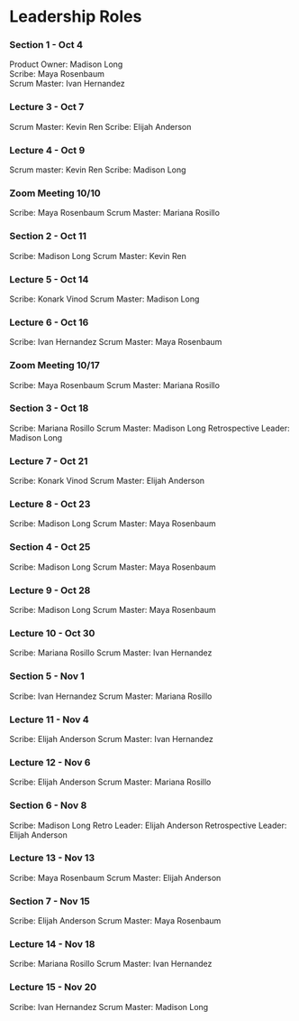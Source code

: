 # Leadership Roles

### Section 1 - Oct 4
Product Owner: Madison Long\
Scribe: Maya Rosenbaum\
Scrum Master: Ivan Hernandez

### Lecture 3 - Oct 7
Scrum Master: Kevin Ren
Scribe: Elijah Anderson

### Lecture 4 - Oct 9
Scrum master: Kevin Ren
Scribe: Madison Long

### Zoom Meeting 10/10
Scribe: Maya Rosenbaum
Scrum Master: Mariana Rosillo

### Section 2 - Oct 11
Scribe: Madison Long
Scrum Master: Kevin Ren

### Lecture 5 - Oct 14
Scribe: Konark Vinod
Scrum Master: Madison Long

### Lecture 6 - Oct 16
Scribe: Ivan Hernandez
Scrum Master: Maya Rosenbaum

### Zoom Meeting 10/17
Scribe: Maya Rosenbaum
Scrum Master: Mariana Rosillo

### Section 3 - Oct 18
Scribe: Mariana Rosillo
Scrum Master: Madison Long
Retrospective Leader: Madison Long

### Lecture 7 - Oct 21
Scribe: Konark Vinod
Scrum Master: Elijah Anderson

### Lecture 8 - Oct 23
Scribe: Madison Long
Scrum Master: Maya Rosenbaum

### Section 4 - Oct 25
Scribe: Madison Long
Scrum Master: Maya Rosenbaum

### Lecture 9 - Oct 28
Scribe: Madison Long
Scrum Master: Maya Rosenbaum

### Lecture 10 - Oct 30
Scribe: Mariana Rosillo
Scrum Master: Ivan Hernandez

### Section 5 - Nov 1
Scribe: Ivan Hernandez
Scrum Master: Mariana Rosillo

### Lecture 11 - Nov 4
Scribe: Elijah Anderson
Scrum Master: Ivan Hernandez

### Lecture 12 - Nov 6
Scribe: Elijah Anderson
Scrum Master: Mariana Rosillo

### Section 6 - Nov 8
Scribe: Madison Long
Retro Leader: Elijah Anderson
Retrospective Leader: Elijah Anderson

### Lecture 13 - Nov 13
Scribe: Maya Rosenbaum
Scrum Master: Elijah Anderson

### Section 7 - Nov 15
Scribe: Elijah Anderson
Scrum Master: Maya Rosenbaum

### Lecture 14 - Nov 18
Scribe: Mariana Rosillo
Scrum Master: Ivan Hernandez

### Lecture 15 - Nov 20
Scribe: Ivan Hernandez
Scrum Master: Madison Long

